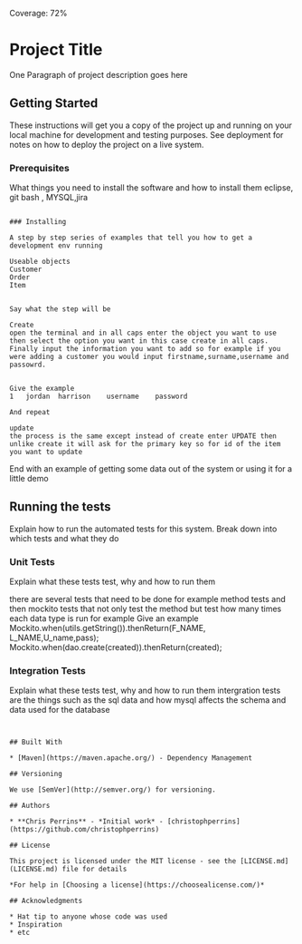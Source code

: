 Coverage: 72%
# Project Title

One Paragraph of project description goes here

## Getting Started

These instructions will get you a copy of the project up and running on your local machine for development and testing purposes. See deployment for notes on how to deploy the project on a live system.

### Prerequisites

What things you need to install the software and how to install them
eclipse, git bash , MYSQL,jira 
```

### Installing

A step by step series of examples that tell you how to get a development env running

Useable objects 
Customer
Order
Item 


Say what the step will be

Create 
open the terminal and in all caps enter the object you want to use then select the option you want in this case create in all caps. Finally input the information you want to add so for example if you were adding a customer you would input firstname,surname,username and passowrd.


Give the example
1	jordan	harrison	username	password

And repeat

update
the process is the same except instead of create enter UPDATE then unlike create it will ask for the primary key so for id of the item you want to update 

```

End with an example of getting some data out of the system or using it for a little demo

## Running the tests

Explain how to run the automated tests for this system. Break down into which tests and what they do

### Unit Tests 

Explain what these tests test, why and how to run them

there are several tests that need to be done for example method tests and then mockito tests that not only test the method but test how many times each data type is run for example
Give an example
	Mockito.when(utils.getString()).thenReturn(F_NAME, L_NAME,U_name,pass);
		Mockito.when(dao.create(created)).thenReturn(created);

### Integration Tests 
Explain what these tests test, why and how to run them
intergration tests are the things such as the sql data and how mysql affects the schema and data used for the database
```


## Built With

* [Maven](https://maven.apache.org/) - Dependency Management

## Versioning

We use [SemVer](http://semver.org/) for versioning.

## Authors

* **Chris Perrins** - *Initial work* - [christophperrins](https://github.com/christophperrins)

## License

This project is licensed under the MIT license - see the [LICENSE.md](LICENSE.md) file for details 

*For help in [Choosing a license](https://choosealicense.com/)*

## Acknowledgments

* Hat tip to anyone whose code was used
* Inspiration
* etc

